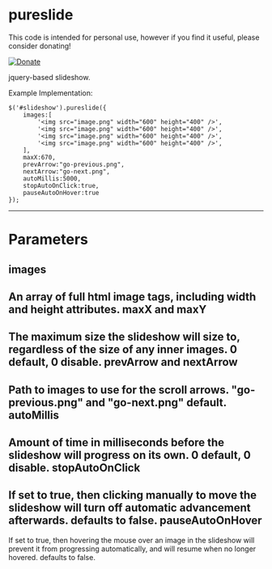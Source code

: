 pureslide
=========

This code is intended for personal use, however if you find it useful, please consider donating!

[![Donate](https://www.paypalobjects.com/en_US/i/btn/btn_donate_LG.gif)](https://www.paypal.com/cgi-bin/webscr?cmd=_s-xclick&hosted_button_id=2V9VFPX38V3A2)

jquery-based slideshow.

Example Implementation:

	$('#slideshow').pureslide({
		images:[
			'<img src="image.png" width="600" height="400" />',
			'<img src="image.png" width="600" height="400" />',
			'<img src="image.png" width="600" height="400" />',
			'<img src="image.png" width="600" height="400" />',
		],
		maxX:670,
		prevArrow:"go-previous.png",
		nextArrow:"go-next.png",
		autoMillis:5000,
		stopAutoOnClick:true,
		pauseAutoOnHover:true
	});
	
---
Parameters
==========

images
------

An array of full html image tags, including width and height attributes.
maxX and maxY
-------------

The maximum size the slideshow will size to, regardless of the size of any inner images. 0 default, 0 disable.
prevArrow and nextArrow
-------------

Path to images to use for the scroll arrows. "go-previous.png" and "go-next.png" default.
autoMillis
-------------

Amount of time in milliseconds before the slideshow will progress on its own. 0 default, 0 disable.
stopAutoOnClick
-------------

If set to true, then clicking manually to move the slideshow will turn off automatic advancement afterwards. defaults to false.
pauseAutoOnHover
-------------

If set to true, then hovering the mouse over an image in the slideshow will prevent it from progressing automatically, and will resume when no longer hovered. defaults to false.